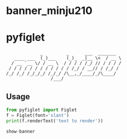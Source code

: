 # banner_minju210

# **pyfiglet**
```
             _         _      ___  _______
   ____ ___  (_)___    (_)_  _|__ \<  / __ \
  / __ `__ \/ / __ \  / / / / /_/ // / / / /
 / / / / / / / / / / / / /_/ / __// / /_/ /
/_/ /_/ /_/_/_/ /_/_/ /\__,_/____/_/\____/
                 /___/
```

## **Usage**
```py
from pyfiglet import Figlet
f = Figlet(font='slant')
print(f.renderText('text to render'))
```

```py
show-banner
```
